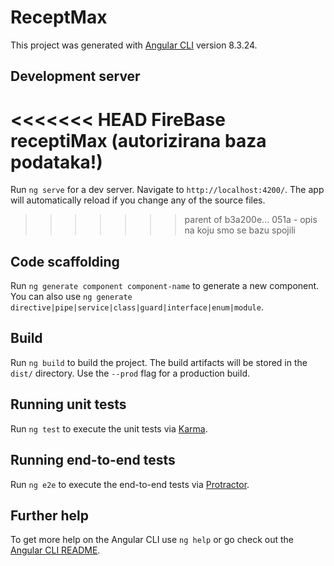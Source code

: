 # ReceptMax

This project was generated with [Angular CLI](https://github.com/angular/angular-cli) version 8.3.24.

## Development server

<<<<<<< HEAD
FireBase receptiMax (autorizirana baza podataka!)
=======
Run `ng serve` for a dev server. Navigate to `http://localhost:4200/`. The app will automatically reload if you change any of the source files.
>>>>>>> parent of b3a200e... 051a - opis na koju smo se bazu spojili

## Code scaffolding

Run `ng generate component component-name` to generate a new component. You can also use `ng generate directive|pipe|service|class|guard|interface|enum|module`.

## Build

Run `ng build` to build the project. The build artifacts will be stored in the `dist/` directory. Use the `--prod` flag for a production build.

## Running unit tests

Run `ng test` to execute the unit tests via [Karma](https://karma-runner.github.io).

## Running end-to-end tests

Run `ng e2e` to execute the end-to-end tests via [Protractor](http://www.protractortest.org/).

## Further help

To get more help on the Angular CLI use `ng help` or go check out the [Angular CLI README](https://github.com/angular/angular-cli/blob/master/README.md).

